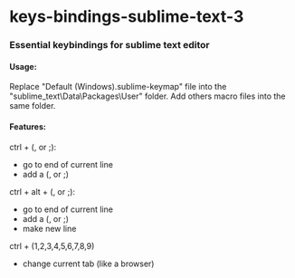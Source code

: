 # keys-bindings-sublime-text-3
### Essential keybindings for sublime text editor

#### Usage:
  
  Replace "Default (Windows).sublime-keymap" file into the "sublime_text\Data\Packages\User" folder.
  Add others macro files into the same folder.

#### Features:

 ctrl + (, or ;):
  - go to end of current line
  - add a (, or ;)

 ctrl + alt + (, or ;):
  - go to end of current line
  - add a (, or ;)
  - make new line

  ctrl + (1,2,3,4,5,6,7,8,9)
  - change current tab (like a browser)
